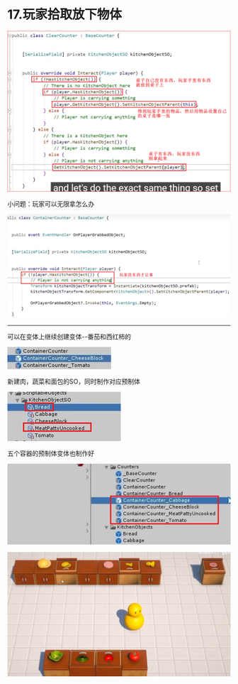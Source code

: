 # 17.玩家拾取放下物体

![91af5b2952d95615b85ff1a13ee20348.png](image/91af5b2952d95615b85ff1a13ee20348.png)

小问题：玩家可以无限拿怎么办

![10eea9cf7ae869073e3eb6ed81ee3a9e.png](image/10eea9cf7ae869073e3eb6ed81ee3a9e.png)

---

可以在变体上继续创建变体--番茄和西红柿的

![6a428b6f1d5c12126c0c624f2f3d1ae0.png](image/6a428b6f1d5c12126c0c624f2f3d1ae0.png)

新建肉，蔬菜和面包的SO，同时制作对应预制体

![5750a2caf4f9c81f5e19e164188c1b76.png](image/5750a2caf4f9c81f5e19e164188c1b76.png)

五个容器的预制体变体也制作好

![baeedd22db19978819716c30c723efde.png](image/baeedd22db19978819716c30c723efde.png)

![b8565b4cb334db2e922fe01e9ea42c87.png](image/b8565b4cb334db2e922fe01e9ea42c87.png)
